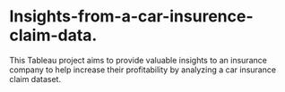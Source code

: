 # Insights-from-a-car-insurence-claim-data.
This Tableau project aims to provide valuable insights to an insurance company to help increase their profitability by analyzing a car insurance claim dataset.
